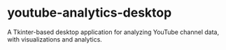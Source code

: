 # youtube-analytics-desktop
 A Tkinter-based desktop application for analyzing YouTube channel data, with visualizations and analytics.
